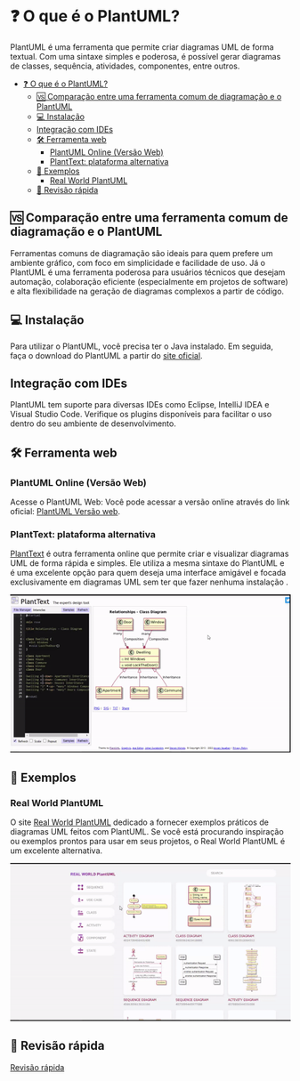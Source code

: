 # ❓ O que é o PlantUML?

PlantUML é uma ferramenta que permite criar diagramas UML de forma textual. Com uma sintaxe simples e poderosa, é possível gerar diagramas de classes, sequência, atividades, componentes, entre outros.

- [❓ O que é o PlantUML?](#-o-que-é-o-plantuml)
  - [🆚 Comparação entre uma ferramenta comum de diagramação e o PlantUML](#-comparação-entre-uma-ferramenta-comum-de-diagramação-e-o-plantuml)
  - [💻 Instalação](#-instalação)
  - [Integração com IDEs](#integração-com-ides)
  - [🛠️ Ferramenta web](#️-ferramenta-web)
    - [PlantUML Online (Versão Web)](#plantuml-online-versão-web)
    - [PlantText: plataforma alternativa](#planttext-plataforma-alternativa)
  - [📝 Exemplos](#-exemplos)
    - [Real World PlantUML](#real-world-plantuml)
  - [📁 Revisão rápida](#-revisão-rápida)



## 🆚 Comparação entre uma ferramenta comum de diagramação e o PlantUML

Ferramentas comuns de diagramação são ideais para quem prefere um ambiente gráfico, com foco em simplicidade e facilidade de uso. Já o PlantUML é uma ferramenta poderosa para usuários técnicos que desejam automação, colaboração eficiente (especialmente em projetos de software) e alta flexibilidade na geração de diagramas complexos a partir de código.

## 💻 Instalação 

Para utilizar o PlantUML, você precisa ter o Java instalado. Em seguida, faça o download do PlantUML a partir do [site oficial](https://plantuml.com/starting).

## Integração com IDEs

PlantUML tem suporte para diversas IDEs como Eclipse, IntelliJ IDEA e Visual Studio Code. Verifique os plugins disponíveis para facilitar o uso dentro do seu ambiente de desenvolvimento.

## 🛠️ Ferramenta web

### PlantUML Online (Versão Web)

Acesse o PlantUML Web: Você pode acessar a versão online através do link oficial: [PlantUML Versão web](https://www.plantuml.com/plantuml/uml/SyfFKj2rKt3CoKnELR1Io4ZDoSa70000).


### PlantText: plataforma alternativa

[PlantText](https://www.planttext.com/) é outra ferramenta online que permite criar e visualizar diagramas UML de forma rápida e simples. Ele utiliza a mesma sintaxe do PlantUML e é uma excelente opção para quem deseja uma interface amigável e focada exclusivamente em diagramas UML sem ter que fazer nenhuma instalação .

![video de apresentaçao do planttext](img/gif-planttext.gif)

## 📝 Exemplos  

### Real World PlantUML 

O site [Real World PlantUML](https://real-world-plantuml.com/) dedicado a fornecer exemplos práticos de diagramas UML feitos com PlantUML. Se você está procurando inspiração ou exemplos prontos para usar em seus projetos, o Real World PlantUML é um excelente alternativa.

![](img/gif-exemplos-de-uso.gif)


## 📁 Revisão rápida

[Revisão rápida](https://github.com/FabioFlorencio/plantUML/tree/master/revisao-rapida)